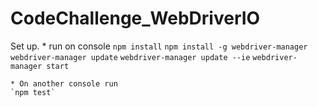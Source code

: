 # CodeChallenge_WebDriverIO
Set up.
    * run on console
    `npm install`
    `npm install -g webdriver-manager`
    `webdriver-manager update`
    `webdriver-manager update --ie`
    `webdriver-manager start`

    * On another console run
    `npm test`

